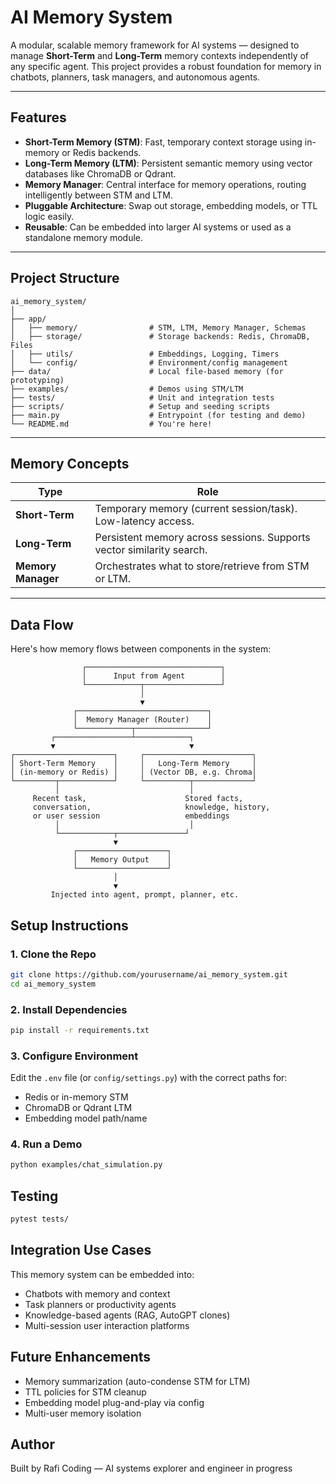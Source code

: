 # AI Memory System

A modular, scalable memory framework for AI systems — designed to manage **Short-Term** and **Long-Term** memory contexts independently of any specific agent. This project provides a robust foundation for memory in chatbots, planners, task managers, and autonomous agents.

---

## Features

- **Short-Term Memory (STM)**: Fast, temporary context storage using in-memory or Redis backends.
- **Long-Term Memory (LTM)**: Persistent semantic memory using vector databases like ChromaDB or Qdrant.
- **Memory Manager**: Central interface for memory operations, routing intelligently between STM and LTM.
- **Pluggable Architecture**: Swap out storage, embedding models, or TTL logic easily.
- **Reusable**: Can be embedded into larger AI systems or used as a standalone memory module.

---

## Project Structure

```
ai_memory_system/
│
├── app/
│   ├── memory/                # STM, LTM, Memory Manager, Schemas
│   ├── storage/               # Storage backends: Redis, ChromaDB, Files
│   ├── utils/                 # Embeddings, Logging, Timers
│   └── config/                # Environment/config management
├── data/                      # Local file-based memory (for prototyping)
├── examples/                  # Demos using STM/LTM
├── tests/                     # Unit and integration tests
├── scripts/                   # Setup and seeding scripts
├── main.py                    # Entrypoint (for testing and demo)
└── README.md                  # You're here!
```

---

## Memory Concepts

| Type               | Role                                                                 |
|--------------------|----------------------------------------------------------------------|
| **Short-Term**     | Temporary memory (current session/task). Low-latency access.         |
| **Long-Term**      | Persistent memory across sessions. Supports vector similarity search.|
| **Memory Manager** | Orchestrates what to store/retrieve from STM or LTM.                 |

---

## Data Flow

Here's how memory flows between components in the system:

```text
                ┌──────────────────────────────┐
                │      Input from Agent        │
                └────────────┬─────────────────┘
                             │
                             ▼
              ┌─────────────────────────────┐
              │  Memory Manager (Router)    │
              └────────────┬────────────────┘
         ┌─────────────────┴────────────┐
         ▼                              ▼
┌──────────────────────┐     ┌────────────────────────┐
│ Short-Term Memory    │     │   Long-Term Memory     │
│ (in-memory or Redis) │     │ (Vector DB, e.g. Chroma│
└─────────┬────────────┘     └──────────┬─────────────┘
          │                             │
     Recent task,                      Stored facts,
     conversation,                     knowledge, history,
     or user session                   embeddings
          │                             │
          └────────────┬───────────────┘
                       ▼
              ┌────────────────────┐
              │   Memory Output    │
              └────────────────────┘
                       │
                       ▼
         Injected into agent, prompt, planner, etc.
```

## Setup Instructions

### 1. Clone the Repo
```bash
git clone https://github.com/yourusername/ai_memory_system.git
cd ai_memory_system
```

### 2. Install Dependencies
```bash
pip install -r requirements.txt
```

### 3. Configure Environment
Edit the `.env` file (or `config/settings.py`) with the correct paths for:

- Redis or in-memory STM
- ChromaDB or Qdrant LTM
- Embedding model path/name

### 4. Run a Demo
```bash
python examples/chat_simulation.py
```

## Testing
```bash
pytest tests/
```

## Integration Use Cases

This memory system can be embedded into:

- Chatbots with memory and context
- Task planners or productivity agents
- Knowledge-based agents (RAG, AutoGPT clones)
- Multi-session user interaction platforms

## Future Enhancements

- Memory summarization (auto-condense STM for LTM)
- TTL policies for STM cleanup
- Embedding model plug-and-play via config
- Multi-user memory isolation

## Author

Built by Rafi Coding — AI systems explorer and engineer in progress